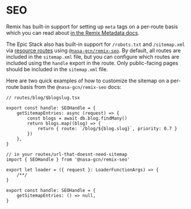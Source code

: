 # SEO

Remix has built-in support for setting up `meta` tags on a per-route basis which
you can read about
[in the Remix Metadata docs](https://remix.run/docs/en/main/route/meta).

The Epic Stack also has built-in support for `/robots.txt` and `/sitemap.xml`
via [resource routes](https://remix.run/docs/en/main/guides/resource-routes)
using [`@nasa-gcn/remix-seo`](https://github.com/nasa-gcn/remix-seo). By
default, all routes are included in the `sitemap.xml` file, but you can
configure which routes are included using the `handle` export in the route. Only
public-facing pages should be included in the `sitemap.xml` file.

Here are two quick examples of how to customize the sitemap on a per-route basis
from the `@nasa-gcn/remix-seo` docs:

```tsx
// routes/blog/$blogslug.tsx

export const handle: SEOHandle = {
	getSitemapEntries: async (request) => {
		const blogs = await db.blog.findMany()
		return blogs.map((blog) => {
			return { route: `/blog/${blog.slug}`, priority: 0.7 }
		})
	},
}
```

```tsx
// in your routes/url-that-doesnt-need-sitemap
import { SEOHandle } from '@nasa-gcn/remix-seo'

export let loader = ({ request }: LoaderFunctionArgs) => {
	/**/
}

export const handle: SEOHandle = {
	getSitemapEntries: () => null,
}
```

